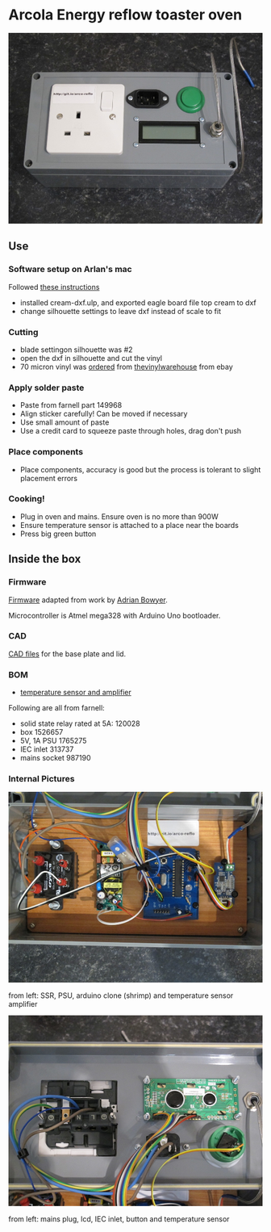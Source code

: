 # Arcola Energy reflow toaster oven

![top](pics/top.jpg)

## Use

### Software setup on Arlan's mac

Followed [these instructions](http://www.idleloop.com/robotics/cutter/)

* installed cream-dxf.ulp, and exported eagle board file top cream to dxf
* change silhouette settings to leave dxf instead of scale to fit

### Cutting

* blade settingon silhouette was #2
* open the dxf in silhouette and cut the vinyl 
* 70 micron vinyl was [ordered](http://www.ebay.co.uk/itm/191422915226) from
[thevinylwarehouse](http://www.ebay.co.uk/usr/thevinylwarehouse) from ebay

### Apply solder paste

* Paste from farnell part 149968
* Align sticker carefully! Can be moved if necessary
* Use small amount of paste
* Use a credit card to squeeze paste through holes, drag don't push

### Place components

* Place components, accuracy is good but the process is tolerant to slight
 placement errors

### Cooking!

* Plug in oven and mains. Ensure oven is no more than 900W
* Ensure temperature sensor is attached to a place near the boards
* Press big green button

## Inside the box

### Firmware

[Firmware](firmware/reflow/reflow.ino) adapted from work by [Adrian Bowyer](http://reprap.org/wiki/Toaster_Oven_Reflow_Technique#Firmware). 

Microcontroller is Atmel mega328 with Arduino Uno bootloader.

### CAD

[CAD files](cad) for the base plate and lid.

### BOM

* [temperature sensor and amplifier](http://www.seeedstudio.com/wiki/Grove_-_High_Temperature_Sensor)

Following are all from farnell:

* solid state relay rated at 5A: 120028
* box 1526657
* 5V, 1A PSU 1765275
* IEC inlet 313737
* mains socket 987190

### Internal Pictures

![base](pics/base.jpg)

from left: SSR, PSU, arduino clone (shrimp) and temperature sensor amplifier

![lid](pics/lid.jpg)

from left: mains plug, lcd, IEC inlet, button and temperature sensor 

